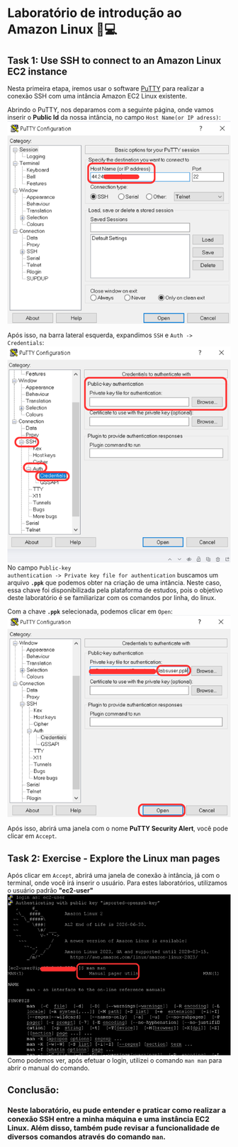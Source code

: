 # Laboratório de introdução ao Amazon Linux 🐧💻



## Task 1: Use SSH to connect to an Amazon Linux EC2 instance
Nesta primeira etapa, iremos usar o software [PuTTY](https://the.earth.li/~sgtatham/putty/latest/w64/putty.exe) para realizar a conexão SSH com uma intância Amazon EC2 Linux existente.

Abrindo o PuTTY, nos deparamos com a seguinte página, onde vamos inserir o **Public Id** da nossa intância, no campo <code>Host Name(or IP adress)</code>: 
![](images/2025-09-04-17-08-36.png)

Após isso, na barra lateral esquerda, expandimos <code>SSH</code> e <code>Auth -> Credentials</code>:
![](images/2025-09-04-17-11-08.png)
No campo <code>Public-key authentication -> Private key file for authentication</code> buscamos um arquivo <code>**.ppk**</code> que podemos obter na criação de uma intância. Neste caso, essa chave foi disponibilizada pela plataforma de estudos, pois o objetivo deste laboratório é se familiarizar com os comandos por linha, do linux.

Com a chave <code>**.ppk**</code> selecionada, podemos clicar em <code>Open</code>:
![](images/2025-09-04-17-43-07.png)

Após isso, abrirá uma janela com o nome **PuTTY Security Alert**, você pode clicar em <code>Accept</code>.

## Task 2: Exercise - Explore the Linux man pages

Após clicar em <code>Accept</code>, abrirá uma janela de conexão à intância, já com o terminal, onde você irá inserir o usuário. Para estes laboratórios, utilizamos o usuário padrão **"ec2-user"**
![](images/2025-09-04-17-56-28.png)
Como podemos ver, após efetuar o login, utilizei o comando <code>man man</code> para abrir o manual do comando.

## Conclusão:
<h3>Neste laboratório, eu pude entender e praticar como realizar a conexão SSH entre a minha máquina e uma instância EC2 Linux. Além disso, também pude revisar a funcionalidade de diversos comandos através do comando <code>man</code>.</h3>